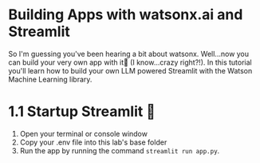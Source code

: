 # Building  Apps with watsonx.ai and Streamlit
So I'm guessing you've been hearing a bit about watsonx. Well...now you can build your very own app with it🙌 (I know...crazy right?!). In this tutorial you'll learn how to build your own LLM powered Streamlit with the Watson Machine Learning library.  

# 1.1 Startup Streamlit 🚀
1. Open your terminal or console window
2. Copy your .env file into this lab's base folder
3. Run the app by running the command `streamlit run app.py`.